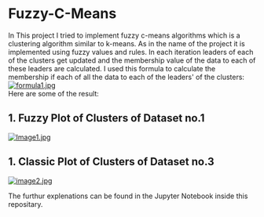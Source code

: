 # Fuzzy-C-Means
In This project I tried to implement fuzzy c-means algorithms which is a clustering algorithm similar to k-means. As in the name of the project it is implemented using fuzzy values and rules.
In each iteration leaders of each of the clusters get updated and the membership value of the data to each of these leaders are calculated.
I used this formula to calculate the membership if each of all the data to each of the leaders' of the clusters: <br>
[![formula1.jpg](https://i.postimg.cc/VsrPjv7s/formula1.jpg)](https://postimg.cc/grW7pzF1)
<br>
Here are some of the result:<br>
## 1. Fuzzy Plot of Clusters of Dataset no.1 ##
[![Image1.jpg](https://i.postimg.cc/d0bmpWKx/Image1.jpg)](https://postimg.cc/hJ0d71vL)

## 1. Classic Plot of Clusters of Dataset no.3 ##
[![image2.jpg](https://i.postimg.cc/DyxQnfTs/image2.jpg)](https://postimg.cc/bs2SRhdN)

The furthur explenations can be found in the Jupyter Notebook inside this repositary.
